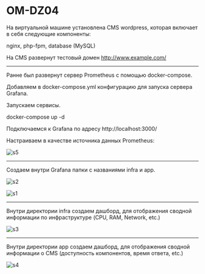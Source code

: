 # OM-DZ04

На виртуальной машине установлена CMS wordpress, которая включает в себя следующие компоненты:

nginx, php-fpm, database (MySQL)

На CMS развернут тестовый домен http://www.example.com/

---

Ранне был развернут сервер Prometheus с помощью docker-compose. 

Добавляем в docker-compose.yml конфигурацию для запуска сервера Grafana.

Запускаем сервисы.

docker-compose up -d

Подключаемся к Grafana по адресу http://localhost:3000/

Настраиваем в качестве источника данных Prometheus:

![s5](https://github.com/user-attachments/assets/b896b0b3-78e5-4ebd-bc88-abde42691bb3)

---

Создаем внутри Grafana папки с названиями infra и app.

![s2](https://github.com/user-attachments/assets/5d72c141-c4d3-4a5c-96c1-812fddeb151f)

![s1](https://github.com/user-attachments/assets/0f454952-e2bd-45ba-bdda-a21490af0cf0)

---

Внутри директории infra создаем дашборд, для отображения сводной информации 
по инфраструктуре (CPU, RAM, Network, etc.)

![s3](https://github.com/user-attachments/assets/7358bd2d-d98f-43c8-bfc0-1c8edf4e1caa)

---

Внутри директории app создаем дашборд, для отображения сводной информации 
о CMS (доступность компонентов, время ответа, etc.)

![s4](https://github.com/user-attachments/assets/33251b84-9211-4102-9661-ec2518f4dba4)


